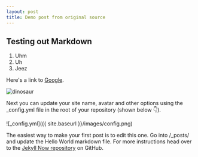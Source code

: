 ```yaml
---
layout: post
title: Demo post from original source
---
```


## Testing out Markdown

1. Uhm
2. Uh
3. Jeez

Here's a link to [Google](http://www.google.com).

![dinosaur](http://www.dinosaurusi.com/video_slike/pkEAf4Bymg-Dinosaurus_-_Dinosaur_-_Dinosaurio_-_Dinosaure_-_Pisanosaurus-003.jpg)

Next you can update your site name, avatar and other options using the _config.yml file in the root of your repository (shown below :point_down:).

![_config.yml]({{ site.baseurl }}/images/config.png)

The easiest way to make your first post is to edit this one. Go into /_posts/ and update the Hello World markdown file. For more instructions head over to the [Jekyll Now repository](https://github.com/barryclark/jekyll-now) on GitHub.
